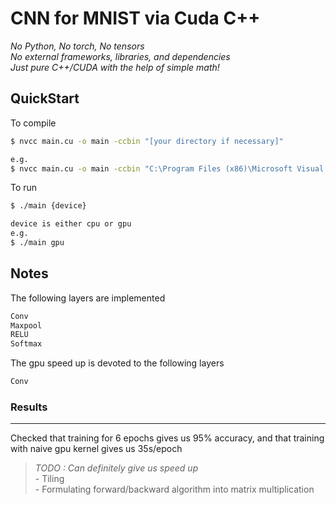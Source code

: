 # CNN for MNIST via Cuda C++

_No Python, No torch, No tensors_  
_No external frameworks, libraries, and dependencies_  
_Just pure C++/CUDA with the help of simple math!_

## QuickStart
To compile
```bash
$ nvcc main.cu -o main -ccbin "[your directory if necessary]"

e.g.
$ nvcc main.cu -o main -ccbin "C:\Program Files (x86)\Microsoft Visual Studio\2019\Community\VC\Tools\MSVC\14.29.30133\bin\Hostx64\x64"
```
To run
```bash
$ ./main {device}

device is either cpu or gpu
e.g.  
$ ./main gpu
```

## Notes
The following layers are implemented
```bash
Conv 
Maxpool 
RELU 
Softmax
```
The gpu speed up is devoted to the following layers
```bash
Conv
```

### Results
---
Checked that training for 6 epochs gives us 95% accuracy, and that training with naive gpu kernel gives us 35s/epoch

>_TODO : Can definitely give us speed up_  
    -     Tiling  
    -     Formulating forward/backward algorithm into matrix multiplication

